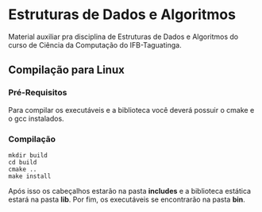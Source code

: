 # Estruturas de Dados e Algoritmos
Material auxiliar pra disciplina de Estruturas de Dados e Algoritmos do curso de Ciência da Computação do IFB-Taguatinga.

## Compilação para Linux

### Pré-Requisitos
Para compilar os executáveis e a biblioteca você deverá possuir o cmake e o gcc instalados.

### Compilação

```shell
mkdir build
cd build
cmake ..
make install
```

Após isso os cabeçalhos estarão na pasta **includes** e a biblioteca estática estará na pasta **lib**. Por fim,
os executáveis se encontrarão na pasta **bin**.
